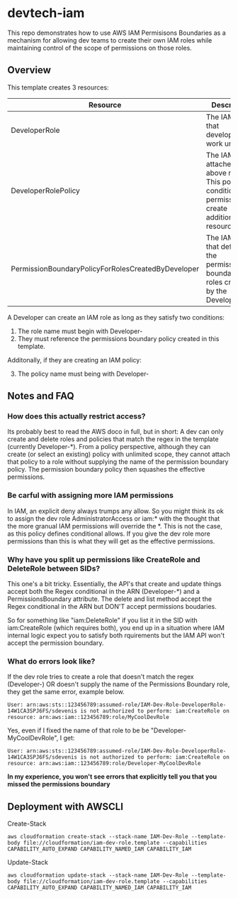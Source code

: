 # devtech-iam

This repo demonstrates how to use AWS IAM Permisisons Boundaries as a mechanism for allowing dev teams to create their own IAM roles while maintaining control of the scope of permissions on those roles.

## Overview

This template creates 3 resources:

|Resource|Description|
|---|---|
|DeveloperRole|The IAM role that developers work under. 
|DeveloperRolePolicy|The IAM policy attached to the above role. This policy has conditional permissions to create additional IAM resources.
|PermissionBoundaryPolicyForRolesCreatedByDeveloper| The IAM policy that defines the permissions boundary for roles created by the DeveloperRole.

A Developer can create an IAM role as long as they satisfy two conditions:

1) The role name must begin with Developer-
2) They must reference the permissions boundary policy created in this template.

Additonally, if they are creating an IAM policy:

3) The policy name must being with Developer-


## Notes and FAQ

### How does this actually restrict access?

Its probably best to read the AWS doco in full, but in short: A dev can only create and delete roles and policies that match the regex in the template (currently Developer-*). From a policy perspective, although they can create (or select an existing) policy with unlimited scope, they cannot attach that policy to a role without supplying the name of the permission boundary policy. The permission boundary policy then squashes the effective permissions.

### Be carful with assigning more IAM permissions

In IAM, an explicit deny always trumps any allow. So you might think its ok to assign the dev role AdministratorAccess or iam:* with the thought that the more granual IAM permissions will override the *. This is not the case, as this policy defines conditional allows. If you give the dev role more permissions than this is what they will get as the effective permissions.

### Why have you split up permissions like CreateRole and DeleteRole between SIDs?

This one's a bit tricky. Essentially, the API's that create and update things accept both the Regex conditional in the ARN (Developer-*) and a PermissionsBoundary attribute. The delete and list method accept the Regex conditional in the ARN but DON'T accept permissions boudaries.

So for something like "iam:DeleteRole" if you list it in the SID with iam:CreateRole (which requires both), you end up in a situation where IAM internal logic expect you to satisfy both rquirements but the IAM API won't accept the permission boundary.

### What do errors look like?

If the dev role tries to create a role that doesn't match the regex (Developer-) OR doesn't supply the name of the Permissions Boundary role, they get the same error, example below.

```
User: arn:aws:sts::123456789:assumed-role/IAM-Dev-Role-DeveloperRole-14W1CA3SPJ6FS/sdevenis is not authorized to perform: iam:CreateRole on resource: arn:aws:iam::123456789:role/MyCoolDevRole
```

Yes, even if I fixed the name of that role to be be "Developer-MyCoolDevRole", I get:

```
User: arn:aws:sts::123456789:assumed-role/IAM-Dev-Role-DeveloperRole-14W1CA3SPJ6FS/sdevenis is not authorized to perform: iam:CreateRole on resource: arn:aws:iam::123456789:role/Developer-MyCoolDevRole
```

**In my experience, you won't see errors that explicitly tell you that you missed the permissions boundary**

## Deployment with AWSCLI

Create-Stack
```
aws cloudformation create-stack --stack-name IAM-Dev-Role --template-body file://cloudformation/iam-dev-role.template --capabilities CAPABILITY_AUTO_EXPAND CAPABILITY_NAMED_IAM CAPABILITY_IAM
```

Update-Stack
```
aws cloudformation update-stack --stack-name IAM-Dev-Role --template-body file://cloudformation/iam-dev-role.template --capabilities CAPABILITY_AUTO_EXPAND CAPABILITY_NAMED_IAM CAPABILITY_IAM
```